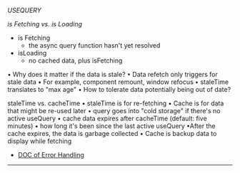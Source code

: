 _USEQUERY_

_is Fetching vs. is Loading_
- is Fetching
	- the async query function hasn't yet resolved
- isLoading
	- no cached data, plus isFetching

• Why does it matter if the data is stale? 
	• Data refetch only triggers for stale data 
	• For example, component remount, window refocus • staleTime translates to "max age" 
	• How to tolerate data potentially being out of date?

staleTime vs. cacheTime 
• staleTime is for re-fetching 
• Cache is for data that might be re-used later 
• query goes into "cold storage" if there's no active useQuery 
• cache data expires after cacheTime (default: five minutes) 
• how long it's been since the last active useQuery 
•After the cache expires, the data is garbage collected 
• Cache is backup data to display while fetching

- [DOC of  Error Handling](https://tanstack.com/query/latest/docs/react/guides/query-retries?from=reactQueryV3&original=https%3A%2F%2Ftanstack.com%2Fquery%2Fv3%2Fdocs%2Fguides%2Fquery-retries)

---